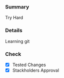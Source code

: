 ### Summary
Try Hard

### Details
Learning git

### Check
- [X] Tested Changes
- [X] Stackholders Approval
